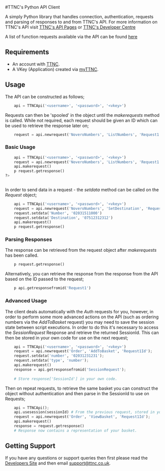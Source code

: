 #TTNC's Python API Client

A simply Python library that handles connection, authentication, requests and parsing of responses to and from TTNC's API. For more information on TTNC's API visit [TTNC's API Pages](http://www.ttnc.co.uk/myttnc/ttnc-api/) or [TTNC's Developer Centre](http://developer.ttnc.co.uk)

A list of function requests available via the API can be found [here](http://developer.ttnc.co.uk/functions/)

## Requirements

- An account with [TTNC](http://www.ttnc.co.uk).
- A VKey (Application) created via [myTTNC](https://www.myttnc.co.uk).

## Usage

The API can be constructed as follows;
```python
	api = TTNCApi('<username>', '<password>', '<vkey>')
```

Requests can then be 'spooled' in the object until the *makerequests* method is called. While not required, each request should be given an ID which can be used to retrieve the response later on;

```python
	request = api.newrequest('NoveroNumbers', 'ListNumbers', 'Request1')
```

### Basic Usage
```python
	api = TTNCApi('<username>', '<password>', '<vkey>')
	request = api.newrequest('NoveroNumbers', 'ListNumbers', 'Request1')
	api.makerequest()
	p request.getresponse()
?>
	
```

In order to send data in a request - the *setdata* method can  be called on the *Request* object;

```python
	api = TTNCApi('<username>', '<password>', '<vkey>')
	request = api.newrequest('NoveroNumbers', 'SetDestination', 'Request1')
	request.setdata('Number', '02031511000')
	request.setdata('Destination', '07512312312')
	api.makerequest()
	p request.getresponse()
```

### Parsing Responses

The response can be retrieved from the request object after *makerequests* has been called.
```python
	p request.getresponse()
```

Alternatively, you can retrieve the response from the response from the API based on the ID passed to the request;

```python
	p api.getresponsefromid('Request1')
```

### Advanced Usage

The client deals automatically with the *Auth* requests for you, however, in order to perform some more advanced actions on the API (such as ordering numbers via the *AddToBasket* request) you may need to save the session state between script executions. In order to do this it's necessary to access the *SessionRequest* Response and retrieve the returned SessionId. This can then be stored in your own code for use on the next request;

```python
	api = TTNCApi('<username>', '<password>', '<vkey>')
    request = api.newrequest('Order', 'AddToBasket', 'Request1Id');
    request.setdata('number', '02031231231');
    request.setdata('type', 'number');
    api.makerequest()
    response = api.getresponsefromid('SessionRequest');
	
	# Store response['SessionId'] in your own code.
```

Then on repeat requests, to retrieve the same basket you can construct the object without authentication and then parse in the SessionId to use on Requests;

```python
    api = TTNCApi();
    api.usesession(sessionId) # From the previous request, stored in your own code.
    request = api.newrequest('Order', 'ViewBasket', 'Request1Id');
    api.makerequest()
    response = request.getresponse()
    # Response now contains a representation of your basket.
```

## Getting Support

If you have any questions or support queries then first please read the [Developers Site](http://developer.ttnc.co.uk) and then email support@ttnc.co.uk.

